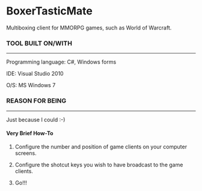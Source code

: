 # BoxerTasticMate
Multiboxing client for MMORPG games, such as World of Warcraft.

### TOOL BUILT ON/WITH
---------------
Programming language: C#, Windows forms

IDE: Visual Studio 2010

O/S: MS Windows 7

### REASON FOR BEING
---------------
Just because I could :-)

#### Very Brief How-To
1) Configure the number and position of game clients on your computer screens.

2) Configure the shotcut keys you wish to have broadcast to the game clients.

3) Go!!!
